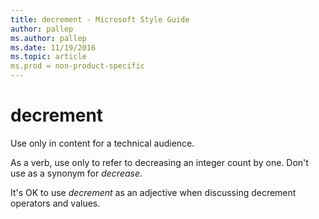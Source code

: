 ```yaml
---
title: decrement - Microsoft Style Guide
author: pallep
ms.author: pallep
ms.date: 11/19/2016
ms.topic: article
ms.prod = non-product-specific
---
```


# decrement

Use only in content for a technical audience.  

As a verb, use only to refer to decreasing an integer count by one. Don't use as a synonym for *decrease*.  

It's OK to use *decrement* as an adjective when discussing decrement operators and values.  
